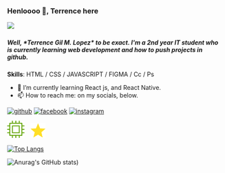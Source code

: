 ### Henloooo 👋, Terrence here
![](https://img.freepik.com/free-vector/blue-wavy-background_677411-2103.jpg?t=st=1727616829~exp=1727620429~hmac=e756bfb0f6ea6e9788fccf7201738850f5110b03a0160865072e9d1e16ff2121&w=1380)

<h5>Well, *Terrence Gil M. Lopez* to be exact. I'm a 2nd year IT student
who is currently learning web development and how to push projects in github.</h5>

**Skills**: 
HTML / CSS / JAVASCRIPT / FIGMA / Cc / Ps 

- 🌱 I’m currently learning React js, and React Native. 
- 📫 How to reach me: on my socials, below. 


[<img src='https://cdn.jsdelivr.net/npm/simple-icons@3.0.1/icons/github.svg' alt='github' height='40'>](https://github.com/awzurency)  [<img src='https://cdn.jsdelivr.net/npm/simple-icons@3.0.1/icons/facebook.svg' alt='facebook' height='40'>](https://www.facebook.com/chunnchumaruu)  [<img src='https://cdn.jsdelivr.net/npm/simple-icons@3.0.1/icons/instagram.svg' alt='instagram' height='40'>](https://www.instagram.com/chunnchumaruu/)  

<a href='https://docs.github.com/en/developers'><img src='https://raw.githubusercontent.com/acervenky/animated-github-badges/master/assets/devbadge.gif' width='40' height='40'></a> <a href='https://stars.github.com/'><img src='https://raw.githubusercontent.com/acervenky/animated-github-badges/master/assets/starbadge.gif' width='35' height='35'></a> 

[![Top Langs](https://github-readme-stats.vercel.app/api/top-langs/?username=awzurency)](https://github.com/anuraghazra/github-readme-stats)

![Anurag's GitHub stats](https://github-readme-stats.vercel.app/api?username=awzurency&theme=algolia&show_icons=true))


